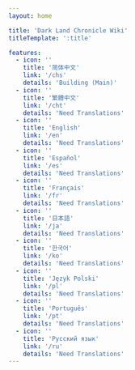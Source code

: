 ```yaml
---
layout: home

title: 'Dark Land Chronicle Wiki'
titleTemplate: ':title'

features:
  - icon: ''
    title: '简体中文'
    link: '/chs'
    details: 'Building (Main)'
  - icon: ''
    title: '繁體中文'
    link: '/cht'
    details: 'Need Translations'
  - icon: ''
    title: 'English'
    link: '/en'
    details: 'Need Translations'
  - icon: ''
    title: 'Español'
    link: '/es'
    details: 'Need Translations'
  - icon: ''
    title: 'Français'
    link: '/fr'
    details: 'Need Translations'
  - icon: ''
    title: '日本語'
    link: '/ja'
    details: 'Need Translations'
  - icon: ''
    title: '한국어'
    link: '/ko'
    details: 'Need Translations'
  - icon: ''
    title: 'Język Polski'
    link: '/pl'
    details: 'Need Translations'
  - icon: ''
    title: 'Português'
    link: '/pt'
    details: 'Need Translations'
  - icon: ''
    title: 'Русский язык'
    link: '/ru'
    details: 'Need Translations'
---
```

